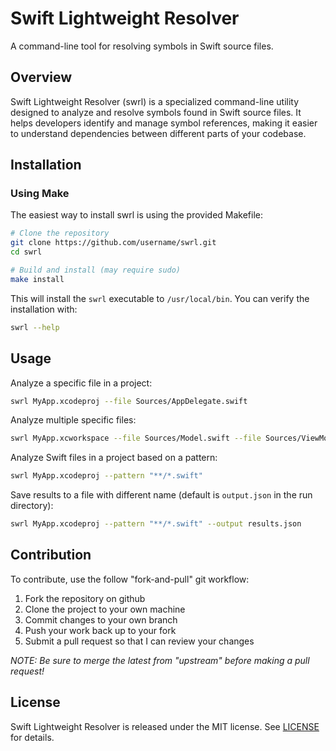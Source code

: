 # Swift Lightweight Resolver

A command-line tool for resolving symbols in Swift source files.

## Overview

Swift Lightweight Resolver (swrl) is a specialized command-line utility designed to analyze and resolve symbols found in Swift source files. It helps developers identify and manage symbol references, making it easier to understand dependencies between different parts of your codebase.

## Installation

### Using Make

The easiest way to install swrl is using the provided Makefile:

```bash
# Clone the repository
git clone https://github.com/username/swrl.git
cd swrl

# Build and install (may require sudo)
make install
```

This will install the `swrl` executable to `/usr/local/bin`. You can verify the installation with:

```bash
swrl --help
```

## Usage

Analyze a specific file in a project:

```bash
swrl MyApp.xcodeproj --file Sources/AppDelegate.swift
```

Analyze multiple specific files:

```bash
swrl MyApp.xcworkspace --file Sources/Model.swift --file Sources/ViewModel.swift
```

Analyze Swift files in a project based on a pattern:

```bash
swrl MyApp.xcodeproj --pattern "**/*.swift"
```

Save results to a file with different name (default is `output.json` in the run directory):

```bash
swrl MyApp.xcodeproj --pattern "**/*.swift" --output results.json
```

## Contribution

To contribute, use the follow "fork-and-pull" git workflow:

1. Fork the repository on github
2. Clone the project to your own machine
3. Commit changes to your own branch
4. Push your work back up to your fork
5. Submit a pull request so that I can review your changes

*NOTE: Be sure to merge the latest from "upstream" before making a pull request!*

## License

Swift Lightweight Resolver is released under the MIT license. See [LICENSE](LICENSE) for details.
